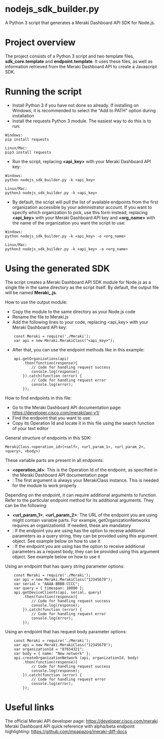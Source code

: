 # nodejs_sdk_builder.py
A Python 3 script that generates a Meraki Dashboard API SDK for Node.js.

# Project overview
The project consists of a Python 3 script and two template files, **sdk_core.template** and **endpoint.template**. It uses these files, as well as information retrieved from the Meraki Dashboard API to create a Javascript SDK.

# Running the script
* Install Python 3 if you have not done so already. If installing on Windows, it is recommended to select the "Add to PATH" option during installation
* Install the requests Python 3 module. The easiest way to do this is to run:
```
Windows:
pip install requests

Linux/Mac:
pip3 install requests
```

* Run the script, replacing **<api_key>** with your Meraki Dashboard API key:
```
Windows:
python nodejs_sdk_builder.py -k <api_key>

Linux/Mac:
python3 nodejs_sdk_builder.py -k <api_key>
```

* By default, the script will pull the list of available endpoints from the first organization accessible by your administrator account. If you want to specify which organization to pick, use this form instead, replacing **<api_key>** with your Meraki Dashboard API key and **<org_name>** with the name of the organization you want the script to use:
```
Windows:
python nodejs_sdk_builder.py -k <api_key> -o <org_name>

Linux/Mac:
python3 nodejs_sdk_builder.py -k <api_key> -o <org_name>
```

# Using the generated SDK
The script creates a Meraki Dashboard API SDK module for Node.js as a single file in the same directory as the script itself. By default, the output file will be named **Meraki_<timestamp>.js**.
    
How to use the output module:
* Copy the module to the same directory as your Node.js code
* Rename the file to Meraki.js
* Add the following lines to your code, replacing <api_key> with your Meraki Dashboard API key:
```
    const Meraki = require('./Meraki');
    var api = new Meraki.MerakiClass("<api_key>");
```
* After that, you can use the endpoint methods like in this example:
```
    api.getOrganizations(api)
        .then(function(response){
            // Code for handling request success
            console.log(response);
        }).catch(function (error) {
            // Code for handling request error
            console.log(error);
        });
```
        
How to find endpoints in this file:
* Go to the Meraki Dashboard API documentation page: https://developer.cisco.com/meraki/api-v1/
* Find the endpoint that you want to use
* Copy its Operation Id and locate it in this file using the search function of your text editor

General structure of endpoints in this SDK:
```
MerakiClass.<operation_id>(<self>, <url_param_1>, <url_param_2>, <query>, <body>)

```
    
These variable parts are present in all endpoints:
* **<operation_id>**: This is the Operation Id of the endpoint, as specified in the Meraki Dashboard API documentation page
* **<self>**: The first argument is always your MerakiClass instance. This is needed for the module to work properly 
    
Depending on the endpoint, it can require additional arguments to function. Refer to the particular endpoint method for its additional arguments. They can be the following:
* **<url_param_1>**, **<url_param_2>**: The URL of the endpoint you are using might contain variable parts. For example, getOrganizationNetworks requires an organizationId. If needed, these are mandatory
* **<query>**: If the endpoint you are using has the option to receive additional parameters as a query string, they can be provided using this argument object. See example below on how to use it
* **<body>**: If the endpoint you are using has the option to receive additional parameters as a request body, they can be provided using this argument object. See example below on how to use it
        
Using an endpoint that has query string parameter options:
```
    const Meraki = require('./Meraki');
    var api = new Meraki.MerakiClass("12345678");
    var serial = "AAAA-BBBB-CCCC";
    var query = { timespan: 10000 };
    api.getDeviceClients(api, serial, query)
        .then(function(response){
            // Code for handling request success
            console.log(response);
        }).catch(function (error) {
            // Code for handling request error
            console.log(error);
        });
```
        
Using an endpoint that has request body parameter options:
```
    const Meraki = require('./Meraki');
    var api = new Meraki.MerakiClass("12345678");
    var organizationId = "87654321";
    var body = { name: "New network" };
    api.createOrganizationNetwork (api, organizationId, body)
        .then(function(response){
            // Code for handling request success
            console.log(response);
        }).catch(function (error) {
            // Code for handling request error
            console.log(error);
        });
```

# Useful links
The official Meraki API developer page: https://developer.cisco.com/meraki
Meraki Dashboard API quick reference with alpha/beta endpoint highlighting: https://github.com/mpapazog/meraki-diff-docs
